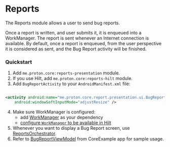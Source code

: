 # Reports

The Reports module allows a user to send bug reports.

Once a report is written, and user submits it, it is enqueued into a WorkManager. The report is sent whenever an Internet connection is available. By default, once a report is enqueued, from the user perspective it is considered as sent, and the Bug Report activity will be finished.

### Quickstart

1. Add `me.proton.core:reports-presentation` module.
2. If you use Hilt, add `me.proton.core:reports-hilt` module.
3. Add `BugReportActivity` to your `AndroidManifest.xml` file:

```xml

<activity android:name="me.proton.core.report.presentation.ui.BugReportActivity"
    android:windowSoftInputMode="adjustResize" />
```

4. Make sure WorkManager is configured:
    - add [WorkManager](https://developer.android.com/jetpack/androidx/releases/work) as your dependency
    - [configure `WorkManager` to be available in Hilt](https://developer.android.com/training/dependency-injection/hilt-jetpack#workmanager)
5. Whenever you want to display a Bug Report screen, use [ReportsOrchestrator](presentation/src/main/kotlin/me/proton/core/report/presentation/ReportOrchestrator.kt).
6. Refer to [BugReportViewModel](../coreexample/src/main/kotlin/me/proton/android/core/coreexample/viewmodel/BugReportViewModel.kt) from CoreExample app for sample usage.

